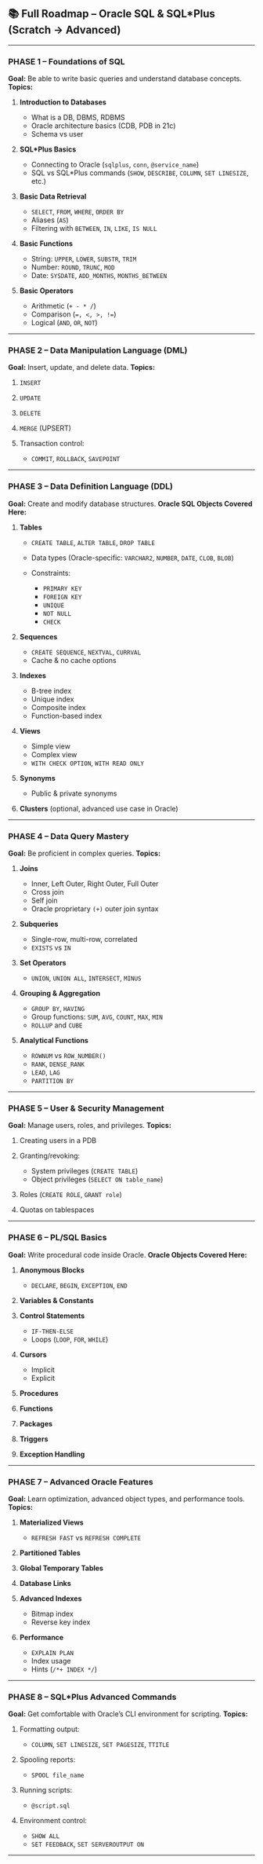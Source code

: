 ## **📚 Full Roadmap – Oracle SQL & SQL\*Plus (Scratch → Advanced)**

---

### **PHASE 1 – Foundations of SQL**

**Goal:** Be able to write basic queries and understand database concepts.
**Topics:**

1. **Introduction to Databases**

   * What is a DB, DBMS, RDBMS
   * Oracle architecture basics (CDB, PDB in 21c)
   * Schema vs user
2. **SQL\*Plus Basics**

   * Connecting to Oracle (`sqlplus`, `conn`, `@service_name`)
   * SQL vs SQL\*Plus commands (`SHOW`, `DESCRIBE`, `COLUMN`, `SET LINESIZE`, etc.)
3. **Basic Data Retrieval**

   * `SELECT`, `FROM`, `WHERE`, `ORDER BY`
   * Aliases (`AS`)
   * Filtering with `BETWEEN`, `IN`, `LIKE`, `IS NULL`
4. **Basic Functions**

   * String: `UPPER`, `LOWER`, `SUBSTR`, `TRIM`
   * Number: `ROUND`, `TRUNC`, `MOD`
   * Date: `SYSDATE`, `ADD_MONTHS`, `MONTHS_BETWEEN`
5. **Basic Operators**

   * Arithmetic (`+ - * /`)
   * Comparison (`=, <, >, !=`)
   * Logical (`AND`, `OR`, `NOT`)

---

### **PHASE 2 – Data Manipulation Language (DML)**

**Goal:** Insert, update, and delete data.
**Topics:**

1. `INSERT`
2. `UPDATE`
3. `DELETE`
4. `MERGE` (UPSERT)
5. Transaction control:

   * `COMMIT`, `ROLLBACK`, `SAVEPOINT`

---

### **PHASE 3 – Data Definition Language (DDL)**

**Goal:** Create and modify database structures.
**Oracle SQL Objects Covered Here:**

1. **Tables**

   * `CREATE TABLE`, `ALTER TABLE`, `DROP TABLE`
   * Data types (Oracle-specific: `VARCHAR2`, `NUMBER`, `DATE`, `CLOB`, `BLOB`)
   * Constraints:

     * `PRIMARY KEY`
     * `FOREIGN KEY`
     * `UNIQUE`
     * `NOT NULL`
     * `CHECK`
2. **Sequences**

   * `CREATE SEQUENCE`, `NEXTVAL`, `CURRVAL`
   * Cache & no cache options
3. **Indexes**

   * B-tree index
   * Unique index
   * Composite index
   * Function-based index
4. **Views**

   * Simple view
   * Complex view
   * `WITH CHECK OPTION`, `WITH READ ONLY`
5. **Synonyms**

   * Public & private synonyms
6. **Clusters** (optional, advanced use case in Oracle)

---

### **PHASE 4 – Data Query Mastery**

**Goal:** Be proficient in complex queries.
**Topics:**

1. **Joins**

   * Inner, Left Outer, Right Outer, Full Outer
   * Cross join
   * Self join
   * Oracle proprietary `(+)` outer join syntax
2. **Subqueries**

   * Single-row, multi-row, correlated
   * `EXISTS` vs `IN`
3. **Set Operators**

   * `UNION`, `UNION ALL`, `INTERSECT`, `MINUS`
4. **Grouping & Aggregation**

   * `GROUP BY`, `HAVING`
   * Group functions: `SUM`, `AVG`, `COUNT`, `MAX`, `MIN`
   * `ROLLUP` and `CUBE`
5. **Analytical Functions**

   * `ROWNUM` vs `ROW_NUMBER()`
   * `RANK`, `DENSE_RANK`
   * `LEAD`, `LAG`
   * `PARTITION BY`

---

### **PHASE 5 – User & Security Management**

**Goal:** Manage users, roles, and privileges.
**Topics:**

1. Creating users in a PDB
2. Granting/revoking:

   * System privileges (`CREATE TABLE`)
   * Object privileges (`SELECT ON table_name`)
3. Roles (`CREATE ROLE`, `GRANT role`)
4. Quotas on tablespaces

---

### **PHASE 6 – PL/SQL Basics**

**Goal:** Write procedural code inside Oracle.
**Oracle Objects Covered Here:**

1. **Anonymous Blocks**

   * `DECLARE`, `BEGIN`, `EXCEPTION`, `END`
2. **Variables & Constants**
3. **Control Statements**

   * `IF-THEN-ELSE`
   * Loops (`LOOP`, `FOR`, `WHILE`)
4. **Cursors**

   * Implicit
   * Explicit
5. **Procedures**
6. **Functions**
7. **Packages**
8. **Triggers**
9. **Exception Handling**

---

### **PHASE 7 – Advanced Oracle Features**

**Goal:** Learn optimization, advanced object types, and performance tools.
**Topics:**

1. **Materialized Views**

   * `REFRESH FAST` vs `REFRESH COMPLETE`
2. **Partitioned Tables**
3. **Global Temporary Tables**
4. **Database Links**
5. **Advanced Indexes**

   * Bitmap index
   * Reverse key index
6. **Performance**

   * `EXPLAIN PLAN`
   * Index usage
   * Hints (`/*+ INDEX */`)

---

### **PHASE 8 – SQL\*Plus Advanced Commands**

**Goal:** Get comfortable with Oracle’s CLI environment for scripting.
**Topics:**

1. Formatting output:

   * `COLUMN`, `SET LINESIZE`, `SET PAGESIZE`, `TTITLE`
2. Spooling reports:

   * `SPOOL file_name`
3. Running scripts:

   * `@script.sql`
4. Environment control:

   * `SHOW ALL`
   * `SET FEEDBACK`, `SET SERVEROUTPUT ON`

---